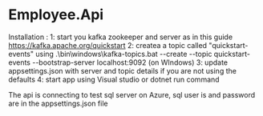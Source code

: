 # Employee.Api


Installation :
1: start you kafka zookeeper and server as in this guide https://kafka.apache.org/quickstart
2: createa a topic called "quickstart-events" using  .\bin\windows\kafka-topics.bat --create --topic quickstart-events --bootstrap-server localhost:9092  (on WIndows)
3: update appsettings.json with server and topic details if you are not using the defaults
4: start app using Visual studio or dotnet run command

The api is connecting to test sql server on Azure, sql user is and password are in the appsettings.json file

 
